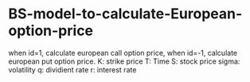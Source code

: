 # BS-model-to-calculate-European-option-price
when id=1, calculate european call option price,
when id=-1, calculate european put option price.
K: strike price
T: Time
S: stock price
sigma: volatility
q: dividient rate
r: interest rate

